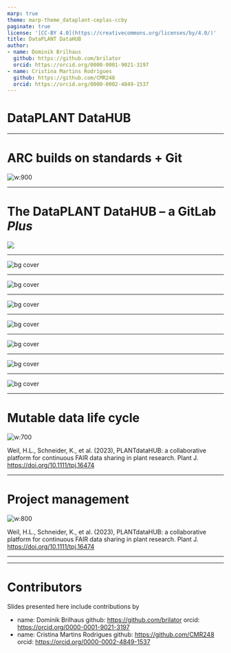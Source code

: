 ```yaml
---
marp: true
theme: marp-theme_dataplant-ceplas-ccby
paginate: true
license: '[CC-BY 4.0](https://creativecommons.org/licenses/by/4.0/)'
title: DataPLANT DataHUB
author:
- name: Dominik Brilhaus
  github: https://github.com/brilator
  orcid: https://orcid.org/0000-0001-9021-3197
- name: Cristina Martins Rodrigues
  github: https://github.com/CMR248
  orcid: https://orcid.org/0000-0002-4849-1537
---
```


# DataPLANT DataHUB

---

# ARC builds on standards + Git

![w:900](./../../img/ARC_BuildsOnStandards2.png)

---

# The DataPLANT DataHUB &ndash; a GitLab ***Plus***

![](./../../img/DataHUB-GitLab.drawio.png)

---

![bg cover](./../../img/DataPLANT_BigPicture_seq2.png)

---

![bg cover](./../../img/DataPLANT_BigPicture_seq3.png)

---

![bg cover](./../../img/DataPLANT_BigPicture_seq4.png)

---

![bg cover](./../../img/DataPLANT_BigPicture_seq5.png)

---

![bg cover](./../../img/DataPLANT_BigPicture_seq6.png)

---

![bg cover](./../../img/DataPLANT_BigPicture_seq7.png)

---

![bg cover](./../../img/DataPLANT_BigPicture_seq8.png)

---

# **Mutable** data life cycle

![w:700](./../../img/tpj16474-fig-0006-m.jpg)

<!-- 

- Invite other (demo) account
- add notes from there
-->

<span class="footer-reference"> Weil, H.L., Schneider, K., et al. (2023), PLANTdataHUB: a collaborative platform for continuous FAIR data sharing in plant research. Plant J. https://doi.org/10.1111/tpj.16474 </span>

---

# Project management

![w:800](./../../img/tpj16474-fig-0007-m.jpg)

<span class="footer-reference"> Weil, H.L., Schneider, K., et al. (2023), PLANTdataHUB: a collaborative platform for continuous FAIR data sharing in plant research. Plant J. https://doi.org/10.1111/tpj.16474 </span>

---

---

# Contributors

Slides presented here include contributions by

- name: Dominik Brilhaus
  github: https://github.com/brilator
  orcid: https://orcid.org/0000-0001-9021-3197
- name: Cristina Martins Rodrigues
  github: https://github.com/CMR248
  orcid: https://orcid.org/0000-0002-4849-1537
